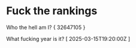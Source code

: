 # Fuck the rankings

Who the hell am I?
{ 32647105 }

What fucking year is it?
[ 2025-03-15T19:20:00Z ]
